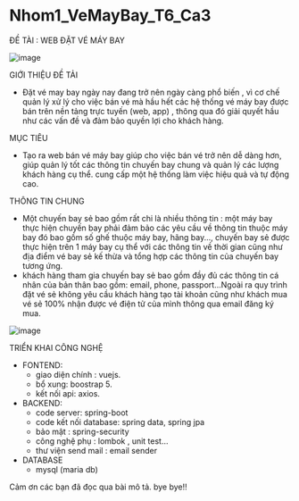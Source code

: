 # Nhom1_VeMayBay_T6_Ca3
ĐỀ TÀI : WEB ĐẶT VÉ MÁY BAY

![image](https://github.com/MMMinhkhoi123/Nhom1_VeMayBay_T6_Ca3/assets/118420965/256639b6-cdba-4aa0-b095-3505563a3839)

GIỚI THIỆU ĐỀ TẢI
- Đặt vé may bay ngày nay đang trở nên ngày càng phổ biến , vì cơ chế quản lý xử lý cho việc bán vé mà hầu hết các hệ thống vé máy bay được bán trên nền tảng trực tuyến (web, app) , thông qua đó giải quyết hầu như các vấn đề và đảm bảo quyền lợi cho khách hàng.

MỤC TIÊU
- Tạo ra web bán vé máy bay giúp cho việc bán vé trở nên dễ dàng hơn, giúp quản lý tốt các thông tin chuyến bay chung và quản lý các lượng khách hàng cụ thể. cung cấp một hệ thống làm việc hiệu quả và tự động cao.  

THÔNG TIN CHUNG
- Một chuyến bay sẻ bao gồm rất chi là nhiều thông tin : một máy bay thực hiện chuyến bay phải đảm bảo các yêu cầu về thông tin thuộc máy bay đó bao gồm số ghế thuộc máy bay, hãng bay..., chuyến bay sẻ được thực hiện trên 1 máy bay cụ thể với các thông tin về thời gian cũng như địa điểm vé bay sẻ kế thừa và tổng hợp các thông tin của chuyến bay tương ứng.
- khách hàng tham gia chuyến bay sẻ bao gồm đầy đủ các thông tin cá nhân của bản thân bao gồm: email, phone, passport...Ngoài ra quy trình đặt vé sẻ không yêu cầu khách hàng tạo tài khoản cũng như khách mua vé sẻ 100% nhận được vé điện tử của mình thông qua email đăng ký mua.

![image](https://github.com/MMMinhkhoi123/Nhom1_VeMayBay_T6_Ca3/assets/118420965/436ca0c8-3cc8-45e2-9c12-e0034ac08893)

TRIỂN KHAI
CÔNG NGHỆ 
* FONTEND:
  - giao diện chính : vuejs.
  - bổ xung: boostrap 5.
  - kết nối api: axios.
* BACKEND:
  - code server: spring-boot
  - code kết nối database: spring data, spring jpa
  - bảo mật : spring-security
  - công nghệ phụ : lombok , unit test...
  - thư viện send mail : email sender
* DATABASE
  - mysql (maria db)

Cảm ơn các bạn đã đọc qua bài mô tả. bye bye!!
